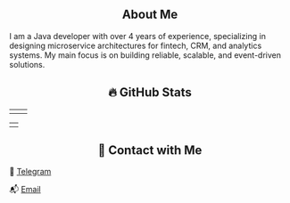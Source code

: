 <h2 align="center"> About Me</h2>

I am a Java developer with over 4 years of experience, specializing in designing microservice architectures for fintech, CRM, and analytics systems. My main focus is on building reliable, scalable, and event-driven solutions.

<h2 align= "center"> 🔥 GitHub Stats</h2>

<table>
    <tr>
        <td>
            <img src="https://github-readme-stats.vercel.app/api?username=python4k&show_icons=true&theme=tokyonight" alt=""/>
        </td>
        <td>
            <img src="https://streak-stats.demolab.com/?user=python4k&theme=tokyonight" alt=""/>
        </td>
    </tr>
</table>
<table>
  <tr>
        <td>
            <img src="https://github-readme-activity-graph.vercel.app/graph?username=python4k&theme=tokyo-night" alt=""/>
        </td>
    </tr>
</table>


<h2 align= "center"> 🤝 Contact with Me</h2>

💬 [Telegram](https://t.me/rybakov_leo)

📬 [Email](mailto:leonid.r.dev@gmail.com)

